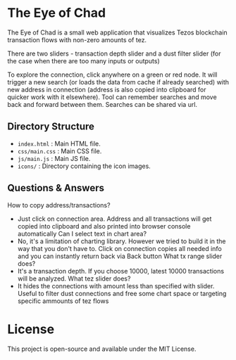 # The Eye of Chad

The Eye of Chad is a small web application that visualizes Tezos blockchain transaction flows with non-zero amounts of tez.

There are two sliders - transaction depth slider and a dust filter slider (for the case when there are too many inputs or outputs)

To explore the connection, click anywhere on a green or red node. It will trigger a new search (or loads the data from cache if already searched) with new address in connection (address is also copied into clipboard for quicker work with it elsewhere). Tool can remember searches and move back and forward between them. Searches can be shared via url.

## Directory Structure

- `index.html` : Main HTML file.
- `css/main.css` : Main CSS file.
- `js/main.js` : Main JS file.
- `icons/` : Directory containing the icon images.

## Questions & Answers
How to copy address/transactions?
- Just click on connection area. Address and all transactions will get copied into clipboard and also printed into browser console automatically
Can I select text in chart area?
- No, it's a limitation of charting library. However we tried to build it in the way that you don't have to. Click on connection copies all needed info and you can instantly return back via Back button
What tx range slider does?
- It's a transaction depth. If you choose 10000, latest 10000 transactions will be analyzed.
What tez slider does?
- It hides the connections with amount less than specified with slider. Useful to filter dust connections and free some chart space or targeting specific ammounts of tez flows

# License
This project is open-source and available under the MIT License.
